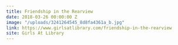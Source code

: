 ```yaml
---
title: Friendship in the Rearview
date: 2018-03-26 00:00:00 Z
image: "/uploads/3241264545_8d8fa4361a_b.jpg"
link: https://www.girlsatlibrary.com/friendship-in-the-rearview
site: Girls At Library
---
```


